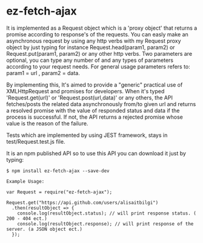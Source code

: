 # ez-fetch-ajax
   
   
   It is implemented as a Request object which is a 'proxy object' that returns a promise 
according to response's of the requests. You can easly make an asynchronous request by using any http verbs with my Request proxy object by just typing for instance Request.head(param1, param2) or Request.put(param1, param2) or any other http verbs.
Two parameters are optional, you can type any number of and any types of parameters according to your request needs. For general usage parameters refers to: param1 = url  ,  param2 = data.
   
 By implementing this, It's aimed to provide a "generic" practical use of XMLHttpRequest and promises for developers. When it's typed  'Request.get(url)' or 'Request.post(url,data)' or any others, the API fetches/posts the related data asynchronously from/to given url and returns a resolved promise with the value of responded status and data if the process is successful. If not, the API returns a rejected promise whose value is the reason of the failure.

   Tests which are implemented by using JEST framework, stays in test/Request.test.js file. 
   
   It is an npm published API so to use this API you can download it just by typing:
   
    $ npm install ez-fetch-ajax --save-dev
    
    Example Usage:
    
    var Request = require("ez-fetch-ajax");
    
    Request.get("https://api.github.com/users/alisaitbilgi")
      .then(resultObject => {
        console.log(resultObject.status); // will print response status. ( 200 - 404 ect.)
        console.log(resultObject.response); // will print response of the server. (a JSON object ect.)
      });

